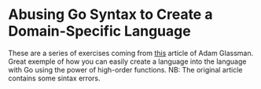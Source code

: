 # Abusing Go Syntax to Create a Domain-Specific Language

These are a series of exercises coming from [this](https://blog.gopheracademy.com/advent-2016/go-syntax-for-dsls/) article of Adam Glassman.
Great exemple of how you can easily create a language into the language with Go using the power of high-order functions.
NB: The original article contains some sintax errors.